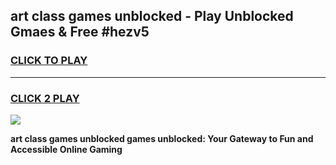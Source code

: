 
## art class games unblocked - Play Unblocked Gmaes & Free #hezv5
<h3>
<a href="https://news.freeplayer.one?title=art_class_games_unblocked&ref=03M">CLICK TO PLAY</a></h3>
<hr>

<h3>
<a href="https://news.freeplayer.one?title=art_class_games_unblocked&ref=03M">CLICK 2 PLAY</a>
  
</h3>

<a href="https://news.freeplayer.one?title=art_class_games_unblocked&ref=03M"><img src="https://clearcache.store/games.png"></a>


**art class games unblocked games unblocked: Your Gateway to Fun and Accessible Online Gaming**
